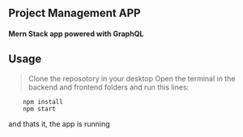 ## Project Management APP
#### Mern Stack app powered with GraphQL

## Usage
> Clone the reposotory in your desktop
> Open the terminal in the backend and frontend folders and run this lines:


```
    npm install
    npm start
```

and thats it, the app is running

